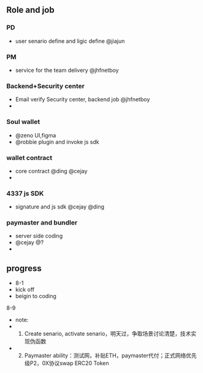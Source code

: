 

## Role and job
### PD
+ user senario define and ligic define @jiajun

### PM
+ service for the team delivery @jhfnetboy

### Backend+Security center
+ Email verify  Security center, backend job @jhfnetboy
+ 
### Soul wallet
+ @zeno UI,figma 
+ @robbie plugin and invoke js sdk

### wallet contract 
+ core contract @ding  @cejay
+ 
### 4337 js SDK
+ signature and js sdk @cejay @ding 
### paymaster and bundler
+ server side coding
+ @cejay @?
+ 

## progress
+ 8-1
+ kick off 
+ beigin to coding

8-9
+ note:
+ 1. Create senario, activate senario，明天过，争取场景讨论清楚，技术实现伪函数
+ 2. Paymaster ability：测试网，补贴ETH，paymaster代付；正式网络优先级P2，0X协议swap ERC20 Token
